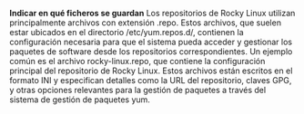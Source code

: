 **Indicar en qué ficheros se guardan**
Los repositorios de Rocky Linux utilizan principalmente archivos con extensión .repo. Estos archivos, que suelen estar ubicados en el directorio /etc/yum.repos.d/, contienen la configuración necesaria para que el sistema pueda acceder y gestionar los paquetes de software desde los repositorios correspondientes. Un ejemplo común es el archivo rocky-linux.repo, que contiene la configuración principal del repositorio de Rocky Linux. Estos archivos están escritos en el formato INI y especifican detalles como la URL del repositorio, claves GPG, y otras opciones relevantes para la gestión de paquetes a través del sistema de gestión de paquetes yum.